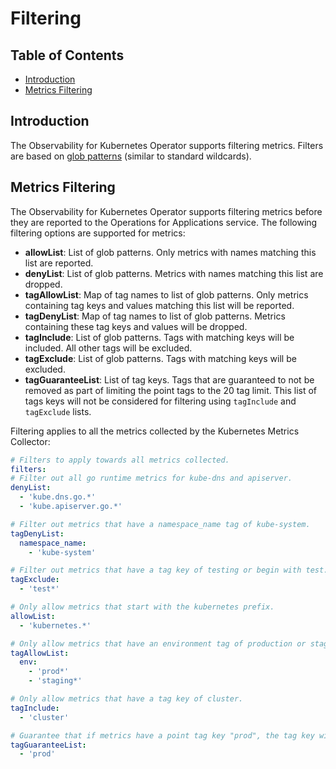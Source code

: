 # Filtering

## Table of Contents
* [Introduction](#introduction)
* [Metrics Filtering](#metrics-filtering)

## Introduction
The Observability for Kubernetes Operator supports filtering metrics. Filters are based on [glob patterns](https://github.com/gobwas/glob#syntax) (similar to standard wildcards).

## Metrics Filtering

The Observability for Kubernetes Operator supports filtering metrics before they are reported to the Operations for Applications service. The following filtering options are supported for metrics:

  * **allowList**: List of glob patterns. Only metrics with names matching this list are reported.
  * **denyList**: List of glob patterns. Metrics with names matching this list are dropped.
  * **tagAllowList**: Map of tag names to list of glob patterns. Only metrics containing tag keys and values matching this list will be reported.
  * **tagDenyList**: Map of tag names to list of glob patterns. Metrics containing these tag keys and values will be dropped.
  * **tagInclude**: List of glob patterns. Tags with matching keys will be included. All other tags will be excluded.
  * **tagExclude**: List of glob patterns. Tags with matching keys will be excluded.
  * **tagGuaranteeList**: List of tag keys. Tags that are guaranteed to not be removed as part of limiting the point tags to the 20 tag limit. This list of tags keys will not be considered for filtering using `tagInclude` and `tagExclude` lists.

Filtering applies to all the metrics collected by the Kubernetes Metrics Collector:

```yaml
# Filters to apply towards all metrics collected.
filters:
# Filter out all go runtime metrics for kube-dns and apiserver.
denyList:
  - 'kube.dns.go.*'
  - 'kube.apiserver.go.*'

# Filter out metrics that have a namespace_name tag of kube-system.
tagDenyList:
  namespace_name:
    - 'kube-system'

# Filter out metrics that have a tag key of testing or begin with test.
tagExclude:
  - 'test*'

# Only allow metrics that start with the kubernetes prefix.
allowList:
  - 'kubernetes.*'

# Only allow metrics that have an environment tag of production or staging.
tagAllowList:
  env:
    - 'prod*'
    - 'staging*'

# Only allow metrics that have a tag key of cluster.
tagInclude:
  - 'cluster'

# Guarantee that if metrics have a point tag key "prod", the tag key will not be filtered out.
tagGuaranteeList:
  - 'prod'
```
